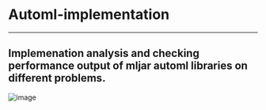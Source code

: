 # Automl-implementation
---------------------------------------------------------------------------------------------

## Implemenation analysis and checking performance output of mljar automl libraries on different problems.

![image](https://user-images.githubusercontent.com/120037934/216407912-2d97b34a-efb2-42cd-87c1-bce08d229d2c.png)
